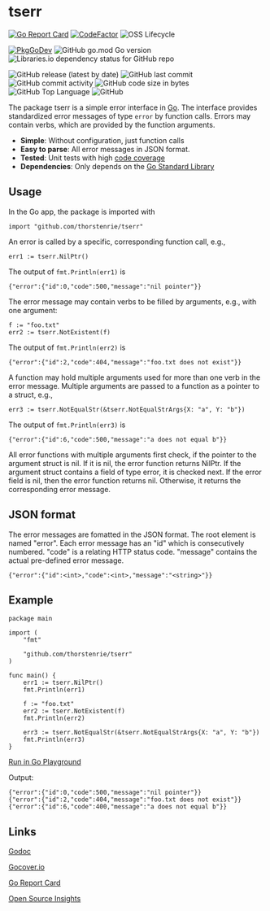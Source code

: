 # tserr

[![Go Report Card](https://goreportcard.com/badge/github.com/thorstenrie/tserr)](https://goreportcard.com/report/github.com/thorstenrie/tserr)
[![CodeFactor](https://www.codefactor.io/repository/github/thorstenrie/tserr/badge)](https://www.codefactor.io/repository/github/thorstenrie/tserr)
![OSS Lifecycle](https://img.shields.io/osslifecycle/thorstenrie/tserr)

[![PkgGoDev](https://pkg.go.dev/badge/mod/github.com/thorstenrie/tserr)](https://pkg.go.dev/mod/github.com/thorstenrie/tserr)
![GitHub go.mod Go version](https://img.shields.io/github/go-mod/go-version/thorstenrie/tserr)
![Libraries.io dependency status for GitHub repo](https://img.shields.io/librariesio/github/thorstenrie/tserr)

![GitHub release (latest by date)](https://img.shields.io/github/v/release/thorstenrie/tserr)
![GitHub last commit](https://img.shields.io/github/last-commit/thorstenrie/tserr)
![GitHub commit activity](https://img.shields.io/github/commit-activity/m/thorstenrie/tserr)
![GitHub code size in bytes](https://img.shields.io/github/languages/code-size/thorstenrie/tserr)
![GitHub Top Language](https://img.shields.io/github/languages/top/thorstenrie/tserr)
![GitHub](https://img.shields.io/github/license/thorstenrie/tserr)

The package tserr is a simple error interface in [Go](https://go.dev/). The interface provides standardized error messages of type `error` by function calls. Errors may contain verbs, which are provided by the function arguments.

- **Simple**: Without configuration, just function calls
- **Easy to parse**: All error messages in JSON format.
- **Tested**: Unit tests with high [code coverage](https://gocover.io/github.com/thorstenrie/tserr)
- **Dependencies**: Only depends on the [Go Standard Library](https://pkg.go.dev/std)

## Usage

In the Go app, the package is imported with

```
import "github.com/thorstenrie/tserr"
```

An error is called by a specific, corresponding function call, e.g., 

```
err1 := tserr.NilPtr()
```

The output of `fmt.Println(err1)` is

```
{"error":{"id":0,"code":500,"message":"nil pointer"}}
```

The error message may contain verbs to be filled by arguments, e.g., with one argument:

```
f := "foo.txt"
err2 := tserr.NotExistent(f)
```

The output of `fmt.Println(err2)` is

```
{"error":{"id":2,"code":404,"message":"foo.txt does not exist"}}
```

A function may hold multiple arguments used for more than one verb in the error message. Multiple arguments are passed to a function as a pointer to a struct, e.g.,

```
err3 := tserr.NotEqualStr(&tserr.NotEqualStrArgs{X: "a", Y: "b"})
```

The output of `fmt.Println(err3)` is

```
{"error":{"id":6,"code":500,"message":"a does not equal b"}}
```

All error functions with multiple arguments first check, if the pointer to the argument struct is nil. If it is nil, the error function returns NilPtr. If the argument struct contains a field of type error, it is checked next. If the error field is nil, then the error function returns nil. Otherwise, it returns the corresponding error message.

## JSON format

The error messages are fomatted in the JSON format. The root element is named "error". Each error message has an "id" which is consecutively numbered. "code" is a relating HTTP status code. "message" contains the actual pre-defined error message.

```
{"error":{"id":<int>,"code":<int>,"message":"<string>"}}
```

## Example

```
package main

import (
	"fmt"

	"github.com/thorstenrie/tserr"
)

func main() {
	err1 := tserr.NilPtr()
	fmt.Println(err1)

	f := "foo.txt"
	err2 := tserr.NotExistent(f)
	fmt.Println(err2)

	err3 := tserr.NotEqualStr(&tserr.NotEqualStrArgs{X: "a", Y: "b"})
	fmt.Println(err3)
}
```

[Run in Go Playground](https://go.dev/play/p/L5u1D2Iy_M5)

Output:
```
{"error":{"id":0,"code":500,"message":"nil pointer"}}
{"error":{"id":2,"code":404,"message":"foo.txt does not exist"}}
{"error":{"id":6,"code":400,"message":"a does not equal b"}}
```

## Links

[Godoc](https://pkg.go.dev/github.com/thorstenrie/tserr)

[Gocover.io](https://gocover.io/github.com/thorstenrie/tserr)

[Go Report Card](https://goreportcard.com/report/github.com/thorstenrie/tserr)

[Open Source Insights](https://deps.dev/go/github.com%2Fthorstenrie%2Ftserr)
